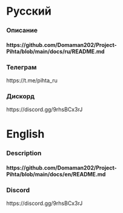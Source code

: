 <h1>Русский</h1>
<h3>Описание</h3>
<h4>https://github.com/Domaman202/Project-Pihta/blob/main/docs/ru/README.md</h4>
<h3>Телеграм</h3>
https://t.me/pihta_ru
<h3>Дискорд</h3>
https://discord.gg/9rhsBCx3rJ


<h1>English</h1>
<h3>Description</h3>
<h4>https://github.com/Domaman202/Project-Pihta/blob/main/docs/en/README.md</h4>
<h3>Discord</h3>
https://discord.gg/9rhsBCx3rJ
